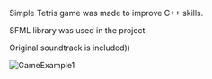Simple Tetris game was made to improve C++ skills.

SFML library was used in the project.

Original soundtrack is included))


![GameExample1](https://user-images.githubusercontent.com/88842047/191776062-0a0600a3-04f8-48a2-80a5-32d312464abc.jpg)
